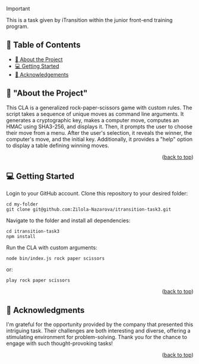 > [!IMPORTANT]
> This is a task given by iTransition within the junior front-end training program.

<a name="readme-top"></a> 

## 📗 Table of Contents

- [📖 About the Project](#about-project)
- [💻 Getting Started](#getting-started)
- [🙏 Acknowledgements](#acknowledgements)


## 📖 "About the Project" <a name="about-project"></a>

This CLA is a generalized rock-paper-scissors game with custom rules. The script takes a sequence of unique moves as command line arguments. It generates a cryptographic key, makes a computer move, computes an HMAC using SHA3-256, and displays it. Then, it prompts the user to choose their move from a menu. After the user's selection, it reveals the winner, the computer's move, and the initial key. Additionally, it provides a "help" option to display a table defining winning moves.

<p align="right">(<a href="#readme-top">back to top</a>)</p>

## 💻 Getting Started <a name="getting-started"></a>

Login to your GitHub account. Clone this repository to your desired folder:

```
cd my-folder
git clone git@github.com:Zilola-Nazarova/itransition-task3.git
```

Navigate to the folder and install all dependencies:
```
cd itransition-task3
npm install
```

Run the CLA with custom arguments:
```
node bin/index.js rock paper scissors
```
or:
```
play rock paper scissors
```

<p align="right">(<a href="#readme-top">back to top</a>)</p>

## 🙏 Acknowledgments <a name="acknowledgements"></a>

I'm grateful for the opportunity provided by the company that presented this intriguing task. Their challenges are both interesting and diverse, offering a stimulating environment for problem-solving. Thank you for the chance to engage with such thought-provoking tasks!

<p align="right">(<a href="#readme-top">back to top</a>)</p>